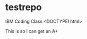 # testrepo
IBM Coding Class
<DOCTYPE! html>
<html>
  <head>
    <Title> Hello IBM </Title>
  </head>
  <body>
    <p> This is so I can get an A+ </p>
  </body>
</html>
